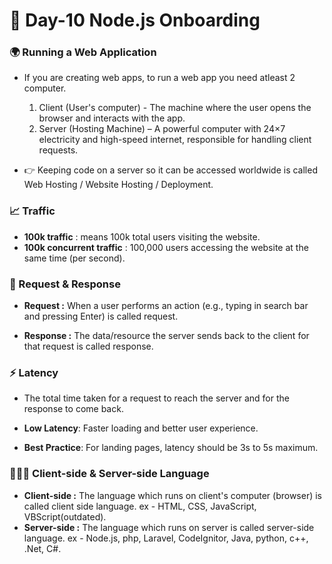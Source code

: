 # 🚀 Day-10 Node.js Onboarding
### 🌍 Running a Web Application
- If you are creating web apps, to run a web app you need atleast 2 computer.
    1. Client (User's computer) - The machine where the user opens the browser and interacts with the app.
    2. Server (Hosting Machine) – A powerful computer with 24×7 electricity and high-speed internet, responsible for handling client requests.

- 👉 Keeping code on a server so it can be accessed worldwide is called Web Hosting / Website Hosting / Deployment.

### 📈 Traffic
- **100k traffic** : means 100k total users visiting the website.
- **100k concurrent traffic** : 100,000 users accessing the website at the same time (per second).
### 🔄 Request & Response
- **Request :** When a user performs an action (e.g., typing in search bar and pressing Enter) is called request.

- **Response :** The data/resource the server sends back to the client for that request is called response.

### ⚡ Latency 
- The total time taken for a request to reach the server and for the response to come back.

- **Low Latency**:  Faster loading and better user experience.
- **Best Practice**: For landing pages, latency should be 3s to 5s maximum.


### 👩🏼‍💻 Client-side & Server-side Language 
- **Client-side :** The language which runs on client's computer (browser) is called client side language. ex - HTML, CSS, JavaScript, VBScript(outdated).
- **Server-side :** The language which runs on server is called server-side language. ex - Node.js, php, Laravel, CodeIgnitor, Java, python, c++, .Net, C#.